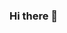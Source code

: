 ### Hi there 👋

<!-- ### My Apps 
💪  **[Strong Curves](https://www.strongcurves.com/)** - The #1 women's health and fitness app by Shelley Darlington!  
👩🏻  **[Shelley Darlington](https://shelleydarlington.com/)** - Official website of health and fitness personality Shelley Darlington!  
🌎  **[Remote Only](https://remoteonly.io/)** - Your gateway to the best remote jobs worldwide!                                                                            
💅  **[Sculpt Review](https://sculptreview.com/)** - The #1 cosmetic surgery review platform for real patient experiences!               
🍎  **[CalCam](https://calcam.io/)** - The #1 AI-powered food tracking app that turns your photos into nutrition data instantly!               

<!-- 🏋️‍♂️  **[Fit Fans](https://fitfans.io)** - Connect with elite fitness creators and transform your fitness journey!  
🌎  **[Remote Only](https://remoteonly.io/)** - Your gateway to the best remote jobs worldwide!  
📝  **[BlogBeast](https://blogbeast.io/)** - A JavaScript-powered CMS that seamlessly integrates with frameworks like Next.js, Astro, Nuxt, and more! 


<!--
**adherb/adherb** is a ✨ _special_ ✨ repository because its `README.md` (this file) appears on your GitHub profile.

Here are some ideas to get you started:

- 🔭 I’m currently working on ...
- 🌱 I’m currently learning ...
- 👯 I’m looking to collaborate on ...
- 🤔 I’m looking for help with ...
- 💬 Ask me about ...
- 📫 How to reach me: ...
- 😄 Pronouns: ...
- ⚡ Fun fact: ...
-->
